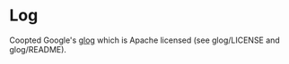 # Log

Coopted Google's [glog](https://github.com/golang/glog) which is Apache
licensed (see glog/LICENSE and glog/README).
